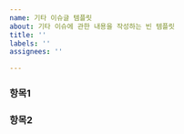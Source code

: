 ```yaml
---
name: 기타 이슈글 템플릿
about: 기타 이슈에 관한 내용을 작성하는 빈 템플릿
title: ''
labels: ''
assignees: ''

---
```


### **항목1**

### **항목2**

